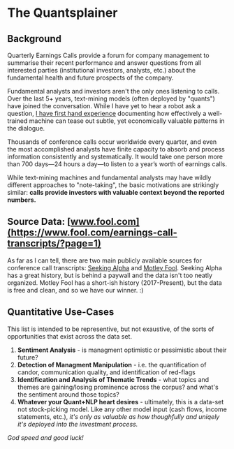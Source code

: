 # The Quantsplainer

## Background
Quarterly Earnings Calls provide a forum for company management to summarise their recent performance
and answer questions from all interested parties (institutional investors, analysts, etc.) about the fundamental health and future prospects of the company.

Fundamental analysts and investors aren't the only ones listening to calls. Over the last 5+ years, text-mining models (often deployed by "quants") have joined the conversation.
While I have yet to hear a robot ask a question, [I have first hand experience](https://drive.google.com/file/d/0B0vv_sy7hUb0T0xhUU1rbmhrWE5vX01xa0hTUGdtTlFDOThj/view) documenting how 
effectively a well-trained machine can tease out subtle, yet economically valuable patterns in the dialogue. 

Thousands of conference calls occur worldwide every quarter, and even the most accomplished analysts have finite capacity
to absorb and process information consistently and systematically. It would take one
person more than 700 days—24 hours a day—to listen to a year’s worth of earnings calls.

While text-mining machines and fundamental analysts may have wildly different approaches to "note-taking", the basic motivations are strikingly similar: **calls provide investors with valuable context beyond the reported numbers.**

## Source Data: [www.fool.com](https://www.fool.com/earnings-call-transcripts/?page=1)
As far as I can tell, there are two main publicly available sources for conference call transcripts: [Seeking Alpha](https://seekingalpha.com) and [Motley Fool](https://fool.com/earnings-call-transcripts/).
Seeking Alpha has a great history, but is behind a paywall and the data isn't too neatly organized. Motley Fool has a short-ish history (2017-Present), but the data is free and clean, and so we have our winner. :)

## Quantitative Use-Cases
This list is intended to be representive, but not exaustive, of the sorts of opportunities that exist across the data set.
1. **Sentiment Analysis** - is managment optimistic or pessimistic about their future?
2. **Detection of Managment Manipulation** - i.e. the quantification of candor, communication quality, and identification of red-flags
3. **Identification and Analysis of Thematic Trends** - what topics and themes are gaining/losing prominence across the corpus? and what's the sentiment around those topics?
4. **Whatever your Quant+NLP heart desires** - ultimately, this is a data-set not stock-picking model. Like any other model input (cash flows, income statements, etc.),  *it's only as valuable as how thoughfully and uniqely it's deployed into the investment process.* 

*God speed and good luck!*

